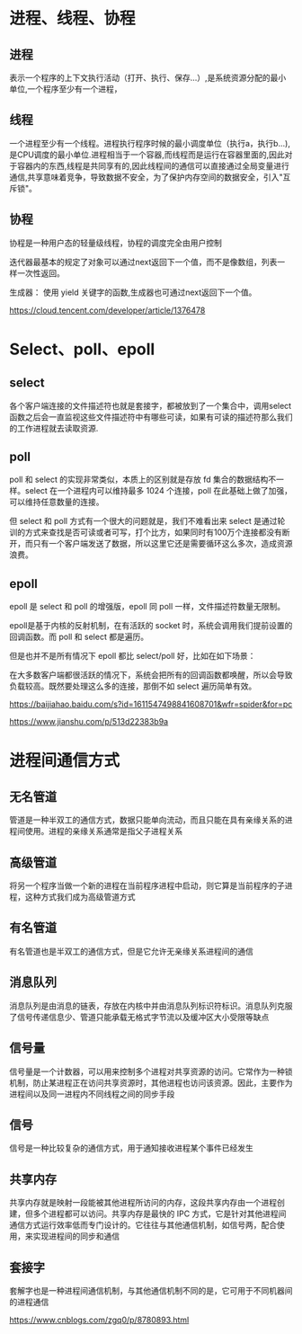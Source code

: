 # 进程、线程、协程

## 进程

表示一个程序的上下文执行活动（打开、执行、保存...）,是系统资源分配的最小单位,一个程序至少有一个进程，

## 线程

一个进程至少有一个线程。进程执行程序时候的最小调度单位（执行a，执行b...),是CPU调度的最小单位.进程相当于一个容器,而线程而是运行在容器里面的,因此对于容器内的东西,线程是共同享有的,因此线程间的通信可以直接通过全局变量进行通信,共享意味着竞争，导致数据不安全，为了保护内存空间的数据安全，引入"互斥锁"。

## 协程

协程是一种用户态的轻量级线程，协程的调度完全由用户控制

迭代器最基本的规定了对象可以通过next返回下一个值，而不是像数组，列表一样一次性返回。

生成器： 使用 yield 关键字的函数,生成器也可通过next返回下一个值。

<https://cloud.tencent.com/developer/article/1376478>

# Select、poll、epoll 

## select

各个客户端连接的文件描述符也就是套接字，都被放到了一个集合中，调用select函数之后会一直监视这些文件描述符中有哪些可读，如果有可读的描述符那么我们的工作进程就去读取资源.

## poll

poll 和 select 的实现非常类似，本质上的区别就是存放 fd 集合的数据结构不一样。select 在一个进程内可以维持最多 1024 个连接，poll 在此基础上做了加强，可以维持任意数量的连接。

但 select 和 poll 方式有一个很大的问题就是，我们不难看出来 select 是通过轮训的方式来查找是否可读或者可写，打个比方，如果同时有100万个连接都没有断开，而只有一个客户端发送了数据，所以这里它还是需要循环这么多次，造成资源浪费。

## epoll

epoll 是 select 和 poll 的增强版，epoll 同 poll 一样，文件描述符数量无限制。

epoll是基于内核的反射机制，在有活跃的 socket 时，系统会调用我们提前设置的回调函数。而 poll 和 select 都是遍历。

但是也并不是所有情况下 epoll 都比 select/poll 好，比如在如下场景：

在大多数客户端都很活跃的情况下，系统会把所有的回调函数都唤醒，所以会导致负载较高。既然要处理这么多的连接，那倒不如 select 遍历简单有效。

<https://baijiahao.baidu.com/s?id=1611547498841608701&wfr=spider&for=pc>

<https://www.jianshu.com/p/513d22383b9a>

# 进程间通信方式

## 无名管道

管道是一种半双工的通信方式，数据只能单向流动，而且只能在具有亲缘关系的进程间使用。进程的亲缘关系通常是指父子进程关系

## 高级管道

将另一个程序当做一个新的进程在当前程序进程中启动，则它算是当前程序的子进程，这种方式我们成为高级管道方式

## 有名管道

有名管道也是半双工的通信方式，但是它允许无亲缘关系进程间的通信

## 消息队列

消息队列是由消息的链表，存放在内核中并由消息队列标识符标识。消息队列克服了信号传递信息少、管道只能承载无格式字节流以及缓冲区大小受限等缺点

## 信号量

信号量是一个计数器，可以用来控制多个进程对共享资源的访问。它常作为一种锁机制，防止某进程正在访问共享资源时，其他进程也访问该资源。因此，主要作为进程间以及同一进程内不同线程之间的同步手段

## 信号

信号是一种比较复杂的通信方式，用于通知接收进程某个事件已经发生

## 共享内存

共享内存就是映射一段能被其他进程所访问的内存，这段共享内存由一个进程创建，但多个进程都可以访问。共享内存是最快的 IPC 方式，它是针对其他进程间通信方式运行效率低而专门设计的。它往往与其他通信机制，如信号两，配合使用，来实现进程间的同步和通信

## 套接字

套解字也是一种进程间通信机制，与其他通信机制不同的是，它可用于不同机器间的进程通信

<https://www.cnblogs.com/zgq0/p/8780893.html>


